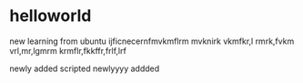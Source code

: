# helloworld
new learning from ubuntu
ijficnecernfmvkmflrm
mvknirk vkmfkr,l 
rmrk,fvkm vrl,mr,lgmrm
 krmflr,fkkffr,frlf,lrf
 
 newly added scripted
 newlyyyy addded
